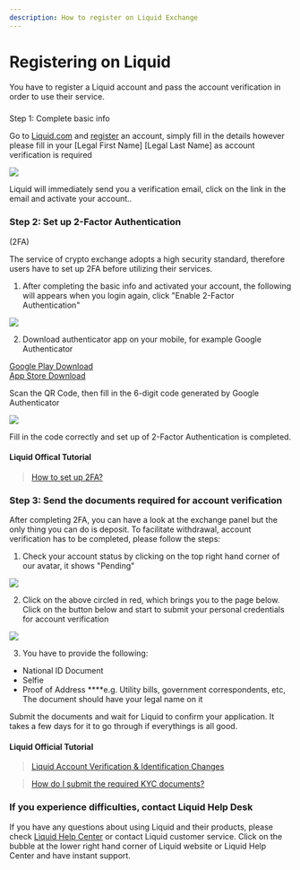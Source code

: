 ```yaml
---
description: How to register on Liquid Exchange
---
```


# Registering on Liquid

You have to register a Liquid account and pass the account verification in order to use their service.

### Step 1: Complete basic info

Go to [Liquid.com](https://www.liquid.com/) and [register](https://www.liquid.com/sign-up/) an account, simply fill in the details however please fill in your \[Legal First Name\] \[Legal Last Name\] as account verification is required

![](../../.gitbook/assets/liquid.png)

Liquid will immediately send you a verification email, click on the link in the email and activate your account..

### Step 2: Set up 2-Factor Authentication \(2FA\)

The service of crypto exchange adopts a high security standard, therefore users have to set up 2FA before utilizing their services.

1. After completing the basic info and activated your account, the following will appears when you login again, click "Enable 2-Factor Authentication"

![](../../.gitbook/assets/liquid-security.png)

2. Download authenticator app on your mobile, for example Google Authenticator

[Google Play Download](https://play.google.com/store/apps/details?id=com.google.android.apps.authenticator2&hl=zh_TW)  
[App Store Download](https://apps.apple.com/hk/app/google-authenticator/id388497605)

Scan the QR Code, then fill in the 6-digit code generated by Google Authenticator 

![](../../.gitbook/assets/liquid-2fa.png)

Fill in the code correctly and set up of 2-Factor Authentication is completed.

#### Liquid Offical Tutorial

> [How to set up 2FA?](https://help.liquid.com/en/articles/2273273-how-to-set-up-2fa)

### Step 3: Send the documents required for account verification

After completing 2FA, you can have a look at the exchange panel but the only thing you can do is deposit. To facilitate withdrawal, account verification has to be completed, please follow the steps:

1. Check your account status by clicking on the top right hand corner of our avatar, it shows "Pending"  


![](../../.gitbook/assets/liquid-account-pending.png)

2. Click on the above circled in red, which brings you to the page below. Click on the button below and start to submit your personal credentials for account verification

![](../../.gitbook/assets/liquid-account-status.png)

3. You have to provide the following:

* National ID Document
* Selfie
* Proof of Address ****e.g. Utility bills, government correspondents, etc, The document should have your legal name on it

Submit the documents and wait for Liquid to confirm your application. It takes a few days for it to go through if everythings is all good.

#### Liquid Official Tutorial

> [Liquid Account Verification & Identification Changes](https://help.liquid.com/en/articles/4246962-liquid-account-verification-identification-changes)

> [How do I submit the required KYC documents?](https://help.liquid.com/en/articles/4250426-how-do-i-submit-the-required-kyc-documents)

### **If you experience difficulties, contact Liquid Help Desk**

If you have any questions about using Liquid and their products,  please check [Liquid Help Center](https://help.liquid.com/en/) or contact Liquid customer service. Click on the bubble at the lower right hand corner of Liquid website or Liquid Help Center and have instant support.

